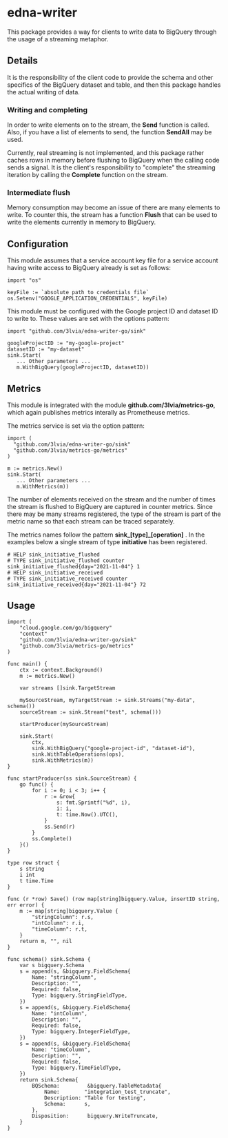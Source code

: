 # edna-writer

This package provides a way for clients to write data to BigQuery through the usage of a streaming metaphor.

## Details
It is the responsibility of the client code to provide the schema and other specifics of the BigQuery dataset and table, and then this package handles the actual writing of data.

### Writing and completing
In order to write elements on to the stream, the **Send** function is called. Also, if you have a list of elements to send, the function **SendAll** may be used.

Currently, real streaming is not implemented, and this package rather caches rows in memory before flushing to BigQuery when the calling code sends a signal.
It is the client's responsibility to "complete" the streaming iteration by calling the **Complete** function on the stream.

### Intermediate flush
Memory consumption may become an issue of there are many elements to write. To counter this, the stream has a function **Flush** that
can be used to write the elements currently in memory to BigQuery.

## Configuration
This module assumes that a service account key file for a service account having write access to BigQuery already is set as follows:

```
import "os"

keyFile := `absolute path to credentials file`
os.Setenv("GOOGLE_APPLICATION_CREDENTIALS", keyFile)
```

This module must be configured with the Google project ID and dataset ID to write to.
These values are set with the options pattern:

```
import "github.com/3lvia/edna-writer-go/sink"

googleProjectID := "my-google-project"
datasetID := "my-dataset"
sink.Start(
   ... Other parameters ...
   m.WithBigQuery(googleProjectID, datasetID))
```

## Metrics
This module is integrated with the module **github.com/3lvia/metrics-go**, which again publishes metrics interally as Prometheuse metrics.

The metrics service is set via the option pattern:

```
import (
  "github.com/3lvia/edna-writer-go/sink"
  "github.com/3lvia/metrics-go/metrics"
)

m := metrics.New()
sink.Start(
   ... Other parameters ...
   m.WithMetrics(m))
```
The number of elements received on the stream and the number of times the stream is flushed to BigQuery are captured in counter metrics.
Since there may be many streams registered, the type of the stream is part of the metric name so that each stream can be traced separately.

The metrics names follow the pattern **sink_[type]_[operation]** . In the examples below a single stream of type **initiative** has been registered.

```
# HELP sink_initiative_flushed
# TYPE sink_initiative_flushed counter
sink_initiative_flushed{day="2021-11-04"} 1
# HELP sink_initiative_received
# TYPE sink_initiative_received counter
sink_initiative_received{day="2021-11-04"} 72
```
## Usage

```
import (
    "cloud.google.com/go/bigquery"
    "context"
    "github.com/3lvia/edna-writer-go/sink"
    "github.com/3lvia/metrics-go/metrics"
)

func main() {
    ctx := context.Background()
    m := metrics.New()

    var streams []sink.TargetStream

    mySourceStream, myTargetStream := sink.Streams("my-data", schema())
    sourceStream := sink.Stream("test", schema()))
    
    startProducer(mySourceStream)
    
	sink.Start(
		ctx,
		sink.WithBigQuery("google-project-id", "dataset-id"),
		sink.WithTableOperations(ops),
		sink.WithMetrics(m))
}

func startProducer(ss sink.SourceStream) {
	go func() {
		for i := 0; i < 3; i++ {
			r := &row{
				s: fmt.Sprintf("%d", i),
				i: i,
				t: time.Now().UTC(),
			}
			ss.Send(r)
		}
		ss.Complete()
	}()
}

type row struct {
	s string
	i int
	t time.Time
}

func (r *row) Save() (row map[string]bigquery.Value, insertID string, err error) {
	m := map[string]bigquery.Value {
		"stringColumn": r.s,
		"intColumn": r.i,
		"timeColumn": r.t,
	}
	return m, "", nil
}

func schema() sink.Schema {
	var s bigquery.Schema
	s = append(s, &bigquery.FieldSchema{
		Name: "stringColumn",
		Description: "",
		Required: false,
		Type: bigquery.StringFieldType,
	})
	s = append(s, &bigquery.FieldSchema{
		Name: "intColumn",
		Description: "",
		Required: false,
		Type: bigquery.IntegerFieldType,
	})
	s = append(s, &bigquery.FieldSchema{
		Name: "timeColumn",
		Description: "",
		Required: false,
		Type: bigquery.TimeFieldType,
	})
	return sink.Schema{
		BQSchema:         &bigquery.TableMetadata{
			Name:        "integration_test_truncate",
			Description: "Table for testing",
			Schema:      s,
		},
		Disposition:      bigquery.WriteTruncate,
	}
}
```